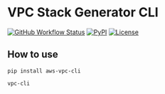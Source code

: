 # VPC Stack Generator CLI

[![GitHub Workflow Status](https://img.shields.io/github/actions/workflow/status/marcus16-kang/aws-vpc-cli/python-publish.yml)](https://github.com/marcus16-kang/aws-vpc-cli/actions/workflows/python-publish.yml)
[![PyPI](https://img.shields.io/pypi/v/aws-vpc-cli)](https://pypi.org/project/aws-vpc-cli/)
[![License](https://img.shields.io/github/license/marcus16-kang/vpc-stack-generator-cli)](https://github.com/marcus16-kang/blob/main/license)

## How to use

``` shell
pip install aws-vpc-cli

vpc-cli
```